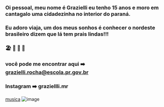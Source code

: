 ### Oi pessoal, meu nome é Grazielli eu tenho 15 anos e moro em cantagalo uma cidadezinha no interior do paraná.
### Eu adoro viaja, um dos meus sonhos é conhecer o nordeste brasileiro dizem que lá tem prais lindas!!!
### 🏖️ 🍨 🌠 🦋
### você pode me encontrar aqui ➡️ grazielli.rocha@escola.pr.gov.br
### Instagram ➡️ graziellli.mr
[musica](https://www.youtube.com/watch?v=2WfaotSK3mI)
![image](https://github.com/graziellimr/graziellimr/assets/144032099/aa911a0c-360a-4ba8-b091-f743cdd65227)
